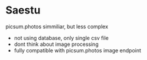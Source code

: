 # Saestu

picsum.photos simmiliar, but less complex

- not using database, only single csv file
- dont think about image processing
- fully compatible with picsum.photos image endpoint